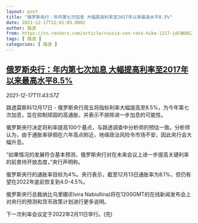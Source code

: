 ```yaml
---
layout: post
title: "俄罗斯央行：年内第七次加息 大幅提高利率至2017年以来最高水平8.5%"
date: 2021-12-17T12:01:03.000Z
author: 路透
from: https://cn.reuters.com/article/russia-cen-rate-hike-1217-idCNKBS2IW11C
tags: [ 路透 ]
categories: [ 路透 ]
---
```

<!--1639742463000-->
[俄罗斯央行：年内第七次加息 大幅提高利率至2017年以来最高水平8.5%](https://cn.reuters.com/article/russia-cen-rate-hike-1217-idCNKBS2IW11C)
------

<div>
<div><i>2021-12-17T11:43:57Z</i></div><p>路透莫斯科12月17日 - 俄罗斯央行周五将指标利率大幅提高至8.5%，为今年第七次加息，旨在抑制顽固的高通胀，并表示不排除进一步加息的可能性。</p><p>俄罗斯央行决定将利率提高100个基点，与路透调查中分析师的预估一致。分析师认为，由于通胀率徘徊在六年高点附近，地缘政治风险令市场不安，因此央行会大幅升息。</p><p>“如果情况的发展符合基本预测，俄罗斯央行对在未来会议上进一步提高关键利率的前景持开放态度，”央行声明称。</p><p>俄罗斯央行的通胀率目标为4%。央行表示，截至12月13日通胀率为8.1%，但仍有望在2022年底前恢复到4.0-4.5%。</p><p>俄罗斯央行总裁纳比乌里娜(Elvira Nabiullina)将在1200GMT的在线新闻发布会上对央行的预测和货币政策计划进行更多说明。</p><p>下一次利率会议定于2022年2月11日举行。(完)</p>
</div>
